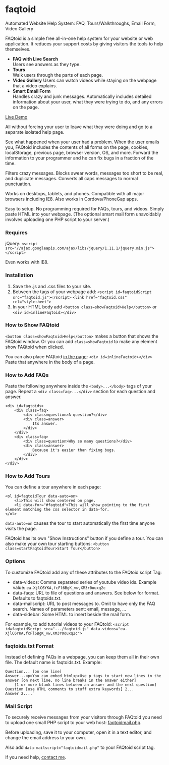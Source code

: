 faqtoid
=======

Automated Website Help System: FAQ, Tours/Walkthroughs, Email Form, Video Gallery

FAQtoid is a simple free all-in-one help system for your website or web application. It reduces your support costs by giving visitors the tools to help themselves.

* **FAQ with Live Search**  
Users see answers as they type.
* **Tours**  
Walk users through the parts of each page.
* **Video Gallery**
Users can watch videos while staying on the webpage that a video explains.
* **Smart Email Form**  
Handles crazy and junk messages. Automatically includes detailed information about your user, what they were trying to do, and any errors on the page.

[Live Demo](http://faqtoid.patrickroberts.ca/)

All without forcing your user to leave what they were doing and go to a separate isolated help page.

See what happened when your user had a problem. When the user emails you, FAQtoid includes the contents of all forms on the page, cookies, localStorage, previous page, browser version, OS, and more. Forward the information to your programmer and he can fix bugs in a fraction of the time.

Filters crazy messages. Blocks swear words, messages too short to be real, and duplicate messages. Converts all caps messages to normal punctuation.

Works on desktops, tablets, and phones. Compatible with all major browsers including IE8. Also works in Cordova/PhoneGap apps.

Easy to setup. No programming required for FAQs, tours, and videos. Simply paste HTML into your webpage. (The optional smart mail form unavoidably involves uploading one PHP script to your server.)

### Requires

jQuery: `<script src="//ajax.googleapis.com/ajax/libs/jquery/1.11.1/jquery.min.js"></script>`

Even works with IE8. 

### Installation

1. Save the .js and .css files to your site.
2. Between the <head> tags of your webpage add: 
    `<script id=faqtoidScript src="faqtoid.js"></script>`
    `<link href="faqtoid.css" rel="stylesheet">`
3. In your HTML body add `<button class=showFaqtoid>Help</button>` or `<div id=inlineFaqtoid></div>`

### How to Show FAQtoid

`<button class=showFaqtoid>Help</button>` makes a button that shows the FAQtoid window. Or you can add `class=showFaqtoid` to make any element show FAQtoid when clicked.

You can also place FAQtoid [in the page](http://faqtoid.patrickroberts.ca/inline.html): `<div id=inlineFaqtoid></div>` Paste that anywhere in the body of a page.

### How to Add FAQs

Paste the following anywhere inside the `<body>...</body>` tags of your page. Repeat a `<div class=faq>...</div>` section for each question and answer.

    <div id=faqtoids>
        <div class=faq>
            <div class=question>A question?</div>
            <div class=answer>
                Its answer.
            </div>
        </div>
        <div class=faq>
            <div class=question>Why so many questions?</div>
            <div class=answer>
                Because it's easier than fixing bugs.
            </div>
        </div>
    </div>

### How to Add Tours

You can define a tour anywhere in each page:
<!-- title="Title" -->

    <ol id=faqtoidTour data-auto=on>
        <li>This will show centered on page.
        <li data-for="#faqtoid">This will show pointing to the first element matching the css selector in data-for.
    </ol>

`data-auto=on` causes the tour to start automatically the first time anyone visits the page.

FAQtoid has its own "Show Instructions" button if you define a tour. You can also make your own tour starting buttons: `<button class=startFaqtoidTour>Start Tour</button>`

### Options

To customize FAQtoid add any of these attributes to the FAQtoid script Tag:

* data-videos: Comma separated series of youtube video ids. Example value: `ea-XjlC6YKA,fcFl6BgK_vw,XM3r0ouxq2c`
* data-faqs: URL to file of questions and answers. See below for format. Defaults to faqtoids.txt. 
* data-mailscript: URL to post messages to. Omit to have only the FAQ search. Names of parameters sent: email, message, ...
* data-sidebar: Some HTML to insert beside the mail form.

For example, to add tutorial videos to your FAQtoid: `<script id=faqtoidScript src=".../faqtoid.js" data-videos="ea-XjlC6YKA,fcFl6BgK_vw,XM3r0ouxq2c">`

### faqtoids.txt Format

Instead of defining FAQs in a webpage, you can keep them all in their own file. The default name is faqtoids.txt. Example:

    Question... [on one line]
    Answer...<p>You can embed html<p>Use p tags to start new lines in the answer [on next line, no line breaks in the answer either]
        [1 or more blank lines between an answer and the next question]
    Question [use HTML comments to stuff extra keywords] 2...
    Answer 2....`

### Mail Script

To securely receive messages from your visitors through FAQtoid you need to upload one small PHP script to your web host: [faqtoidmail.php](faqtoidmail.php).

Before uploading, save it to your computer, open it in a text editor, and change the email address to your own.

Also add `data-mailscript="faqtoidmail.php"` to your FAQtoid script tag.

If you need help, [contact me](http://faqtoid.patrickroberts.ca/inline.html).

